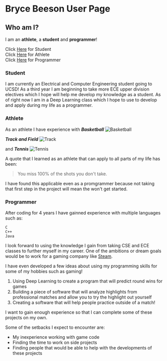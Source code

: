 # Bryce Beeson User Page
## Who am I?

I am an **athlete**, a **student** and **programmer**!

Click [Here](###-Student) for Student   
Click [Here](###-Athlete) for Athlete   
Click [Here](###-Programmer) for Programmer 

### Student

I am currently an Electrical and Computer Engineering student going to UCSD!
As a third year I am beginning to take more ECE upper division electives which I hope will help me develop my knowledge as a student. 
As of right now I am in a Deep Learning class which I hope to use to develop and apply during my life as a programmer.

### Athlete

As an athlete I have experience with 
***Basketball***
![Basketball](https://stacknj.com/wp-content/uploads/2021/08/basketball.jpeg)

***Track and Field***
![Track](https://i.ytimg.com/vi/9BsDZ-PFhOU/maxresdefault.jpg)

and ***Tennis***
![Tennis](https://photoresources.wtatennis.com/photo-resources/2019/08/15/dbb59626-9254-4426-915e-57397b6d6635/tennis-origins-e1444901660593.jpg?width=1200&height=630)

A quote that I learned as an athlete that can apply to all parts of my life has been: 

> You miss 100% of the shots you don't take. 

I have found this applicable even as a promgrammer because not taking that first step in the project will mean the won't get started.


### Programmer

After coding for 4 years I have gainned experience with multiple languages such as:
```
C
C++
Java
```

I look forward to using the knowledge I gain from taking CSE and ECE classes to further myself in my career. 
One of the ambitions or dream goals would be to work for a gaming company like [Steam](https://store.steampowered.com/).

I have even developed a few ideas about using my programming skills for some of my hobbies such as gaming!

1. Using Deep Learning to create a program that will predict round wins for games
2. Building a piece of software that will analyze highlights from professional matches and allow you to try the highlight out yourself
3. Creating a software that will help people practice outside of a match!

I want to gain enough experience so that I can complete some of these projects on my own.

Some of the setbacks I expect to encounter are:

- My inexperience working with game code
- Finding the time to work on side projects
- Finding people that would be able to help with the developments of these projects